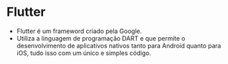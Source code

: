 # Flutter

- Flutter é um frameword criado pela Google. 
- Utiliza a linguagem de programação DART e que permite o desenvolvimento de aplicativos nativos tanto para Android quanto para iOS, tudo isso com um único e simples código.
